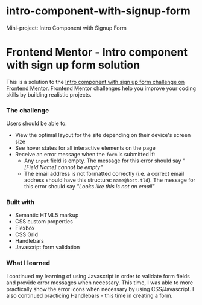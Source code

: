 # intro-component-with-signup-form
Mini-project: Intro Component with Signup Form
# Frontend Mentor - Intro component with sign up form solution

This is a solution to the [Intro component with sign up form challenge on Frontend Mentor](https://www.frontendmentor.io/challenges/intro-component-with-signup-form-5cf91bd49edda32581d28fd1). Frontend Mentor challenges help you improve your coding skills by building realistic projects. 

### The challenge

Users should be able to:

- View the optimal layout for the site depending on their device's screen size
- See hover states for all interactive elements on the page
- Receive an error message when the `form` is submitted if:
  - Any `input` field is empty. The message for this error should say *"[Field Name] cannot be empty"*
  - The email address is not formatted correctly (i.e. a correct email address should have this structure: `name@host.tld`). The message for this error should say *"Looks like this is not an email"*

### Built with

- Semantic HTML5 markup
- CSS custom properties
- Flexbox
- CSS Grid
- Handlebars
- Javascript form validation

### What I learned

I continued my learning of using Javascript in order to validate form fields and provide error messages when necessary. This time, I was able to more practically show the error icons when necessary by using CSS/Javascript. I also continued practicing Handlebars - this time in creating a form. 
